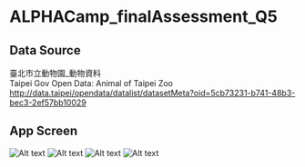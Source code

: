 # ALPHACamp_finalAssessment_Q5

## Data Source
臺北市立動物園_動物資料  
Taipei Gov Open Data: Animal of Taipei Zoo  
http://data.taipei/opendata/datalist/datasetMeta?oid=5cb73231-b741-48b3-bec3-2ef57bb10029  

## App Screen
![Alt text](launch.png?raw=true "launch")
![Alt text](main.png?raw=true "main")
![Alt text](insertion.png?raw=true "insertion")
![Alt text](update.png?raw=true "update") 
